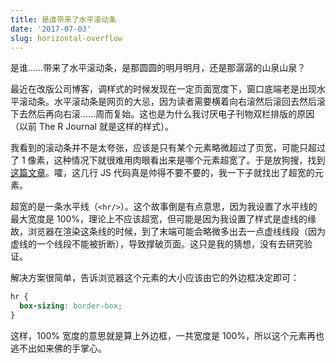```yaml
---
title: 是谁带来了水平滚动条
date: '2017-07-03'
slug: horizontal-overflow
---
```


是谁……带来了水平滚动条，是那圆圆的明月明月，还是那潺潺的山泉山泉？

最近在改版公司博客，调样式的时候发现在一定页面宽度下，窗口底端老是出现水平滚动条。水平滚动条是网页的大忌，因为读者需要横着向右滚然后滚回去然后滚下去然后再向右滚……周而复始。这也是为什么我讨厌电子刊物双栏排版的原因（以前 The R Journal 就是这样的样式）。

我看到的滚动条并不是太夸张，应该是只有某个元素略微超过了页宽，可能只超过了 1 像素，这种情况下就很难用肉眼看出来是哪个元素超宽了。于是放狗搜，找到[这篇文章](https://css-tricks.com/findingfixing-unintended-body-overflow/)。嚯，这几行 JS 代码真是帅得不要不要的，我一下子就找出了超宽的元素。

超宽的是一条水平线（`<hr/>`）。这个故事倒是有点意思，因为我设置了水平线的最大宽度是 100%，理论上不应该超宽，但可能是因为我设置了样式是虚线的缘故，浏览器在渲染这条线的时候，到了末端可能会略微多出去一点虚线线段（因为虚线的一个线段不能被折断），导致撑破页面。这只是我的猜想，没有去研究验证。

解决方案很简单，告诉浏览器这个元素的大小应该由它的外边框决定即可：

```css
hr {
  box-sizing: border-box;
}
```

这样，100% 宽度的意思就是算上外边框，一共宽度是 100%，所以这个元素再也逃不出如来佛的手掌心。
